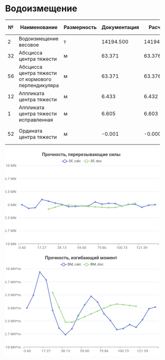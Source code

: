 # Водоизмещение  
|№|Наименование|Размерность|Документация|Расчет|%|Допуск, %|Допуск, абс.|Статус|
|---|---|---|---|---|---|---|---|---|
|2|Водоизмещение весовое|т|14194.500|14194.508|0.00|±2 %||+|
|32|Абсцисса центра тяжести|м|63.371|63.376|0.01||||
|56|Абсцисса центра тяжести от кормового перпендикуляра|м|63.371|63.376|0.01|±1 %|0,50 м|+|
|12|Аппликата центра тяжести|м|6.433|6.432|0.02|±1 %|0,05 м|+|
|1|Аппликата центра тяжести исправленная|м|6.605|6.603|0.03||||
|52|Ордината центра тяжести|м|-0.001|-0.000|-69.99|±0,5 % ширины судна|0,05 м|+|
  

<svg width="600" height="400" viewBox="0 0 600 400" xmlns="http://www.w3.org/2000/svg">
<rect x="0" y="0" width="600" height="400" fill="#FFFFFF"/>
<text font-size="18" x="143" y="5" dy="15" font-weight="bold" dominant-baseline="middle" font-family="Roboto" fill="#464646">
Прочность, перерезывающие силы
</text>
<g>
<line stroke-width="2" x1="219" y1="45" x2="244" y2="45" stroke="#5470C6"/>
<circle cx="231.5" cy="45" r="5.5" stroke-width="2" stroke="#5470C6" fill="#FFFFFF"/>
<text font-size="14" x="247" y="49" font-family="Roboto" fill="#464646">
SF, calc
</text>
</g>
<g>
<line stroke-width="2" x1="303" y1="45" x2="328" y2="45" stroke="#91CC75"/>
<circle cx="315.5" cy="45" r="5.5" stroke-width="2" stroke="#91CC75" fill="#FFFFFF"/>
<text font-size="14" x="331" y="49" font-family="Roboto" fill="#464646">
SF, doc
</text>
</g>
<g stroke="#E0E6F2">
<line stroke-width="1" x1="52" y1="62" x2="595" y2="62"/><line stroke-width="1" x1="52" y1="112.5" x2="595" y2="112.5"/><line stroke-width="1" x1="52" y1="163" x2="595" y2="163"/><line stroke-width="1" x1="52" y1="213.5" x2="595" y2="213.5"/><line stroke-width="1" x1="52" y1="264" x2="595" y2="264"/><line stroke-width="1" x1="52" y1="314.5" x2="595" y2="314.5"/>
</g>
<g>

<text font-size="14" x="2" y="67" font-family="Roboto" fill="#6E7079">
10 MN
</text>
<text font-size="14" x="-2" y="117.5" font-family="Roboto" fill="#6E7079">
6.7 MN
</text>
<text font-size="14" x="-2" y="168" font-family="Roboto" fill="#6E7079">
3.3 MN
</text>
<text font-size="14" x="10" y="218.5" font-family="Roboto" fill="#6E7079">
0 MN
</text>
<text font-size="14" x="-6" y="269" font-family="Roboto" fill="#6E7079">
-3.3 MN
</text>
<text font-size="14" x="-6" y="319.5" font-family="Roboto" fill="#6E7079">
-6.7 MN
</text>
<text font-size="14" x="-2" y="370" font-family="Roboto" fill="#6E7079">
-10 MN
</text>
</g>
<g>
<g stroke="#6E7079">
<line stroke-width="1" x1="52" y1="365" x2="595" y2="365"/>
<line stroke-width="1" x1="52" y1="365" x2="52" y2="370"/>
<line stroke-width="1" x1="129.6" y1="365" x2="129.6" y2="370"/>
<line stroke-width="1" x1="207.1" y1="365" x2="207.1" y2="370"/>
<line stroke-width="1" x1="284.7" y1="365" x2="284.7" y2="370"/>
<line stroke-width="1" x1="362.3" y1="365" x2="362.3" y2="370"/>
<line stroke-width="1" x1="439.9" y1="365" x2="439.9" y2="370"/>
<line stroke-width="1" x1="517.4" y1="365" x2="517.4" y2="370"/>
<line stroke-width="1" x1="595" y1="365" x2="595" y2="370"/>
</g>
<text font-size="14" x="48.9" y="384" font-family="Roboto" fill="#6E7079">
-3.60
</text>
<text font-size="14" x="124.5" y="384" font-family="Roboto" fill="#6E7079">
17.27
</text>
<text font-size="14" x="202.6" y="384" font-family="Roboto" fill="#6E7079">
38.13
</text>
<text font-size="14" x="279.6" y="384" font-family="Roboto" fill="#6E7079">
59.00
</text>
<text font-size="14" x="357.2" y="384" font-family="Roboto" fill="#6E7079">
79.86
</text>
<text font-size="14" x="431.3" y="384" font-family="Roboto" fill="#6E7079">
100.73
</text>
<text font-size="14" x="508.9" y="384" font-family="Roboto" fill="#6E7079">
121.59
</text>
</g>
<g>
<path d="M 64.9 213.5 L 90.8 227.8 L 116.6 224.9 L 142.5 193.3 L 168.4 199.9 L 194.2 207.2 L 220.1 212.4 L 245.9 221.2 L 271.8 220.6 L 297.6 218.4 L 323.5 218.1 L 349.4 202.6 L 375.2 211.4 L 401.1 208 L 426.9 208.9 L 452.8 219.3 L 478.6 212.1 L 504.5 211.9 L 530.4 223.6 L 556.2 215.5 L 582.1 213.5" stroke-width="2" fill="none" stroke="#5470C6"/>
<circle cx="64.9" cy="213.5" r="2" stroke-width="2" stroke="#5470C6" fill="#FFFFFF"/>
<circle cx="90.8" cy="227.8" r="2" stroke-width="2" stroke="#5470C6" fill="#FFFFFF"/>
<circle cx="116.6" cy="224.9" r="2" stroke-width="2" stroke="#5470C6" fill="#FFFFFF"/>
<circle cx="142.5" cy="193.3" r="2" stroke-width="2" stroke="#5470C6" fill="#FFFFFF"/>
<circle cx="168.4" cy="199.9" r="2" stroke-width="2" stroke="#5470C6" fill="#FFFFFF"/>
<circle cx="194.2" cy="207.2" r="2" stroke-width="2" stroke="#5470C6" fill="#FFFFFF"/>
<circle cx="220.1" cy="212.4" r="2" stroke-width="2" stroke="#5470C6" fill="#FFFFFF"/>
<circle cx="245.9" cy="221.2" r="2" stroke-width="2" stroke="#5470C6" fill="#FFFFFF"/>
<circle cx="271.8" cy="220.6" r="2" stroke-width="2" stroke="#5470C6" fill="#FFFFFF"/>
<circle cx="297.6" cy="218.4" r="2" stroke-width="2" stroke="#5470C6" fill="#FFFFFF"/>
<circle cx="323.5" cy="218.1" r="2" stroke-width="2" stroke="#5470C6" fill="#FFFFFF"/>
<circle cx="349.4" cy="202.6" r="2" stroke-width="2" stroke="#5470C6" fill="#FFFFFF"/>
<circle cx="375.2" cy="211.4" r="2" stroke-width="2" stroke="#5470C6" fill="#FFFFFF"/>
<circle cx="401.1" cy="208" r="2" stroke-width="2" stroke="#5470C6" fill="#FFFFFF"/>
<circle cx="426.9" cy="208.9" r="2" stroke-width="2" stroke="#5470C6" fill="#FFFFFF"/>
<circle cx="452.8" cy="219.3" r="2" stroke-width="2" stroke="#5470C6" fill="#FFFFFF"/>
<circle cx="478.6" cy="212.1" r="2" stroke-width="2" stroke="#5470C6" fill="#FFFFFF"/>
<circle cx="504.5" cy="211.9" r="2" stroke-width="2" stroke="#5470C6" fill="#FFFFFF"/>
<circle cx="530.4" cy="223.6" r="2" stroke-width="2" stroke="#5470C6" fill="#FFFFFF"/>
<circle cx="556.2" cy="215.5" r="2" stroke-width="2" stroke="#5470C6" fill="#FFFFFF"/>
<circle cx="582.1" cy="213.5" r="2" stroke-width="2" stroke="#5470C6" fill="#FFFFFF"/>
</g>
<g>
<path d="M 168.4 230.7 L 194.2 223.1 L 220.1 215.5 L 245.9 215.5 L 271.8 217.1 L 297.6 218.7 L 323.5 220.3 L 349.4 221.9 L 375.2 223.5 L 401.1 225.1 L 426.9 224 L 452.8 218.7 L 478.6 213.4 L 504.5 208" stroke-width="2" fill="none" stroke="#91CC75"/>
<circle cx="168.4" cy="230.7" r="2" stroke-width="2" stroke="#91CC75" fill="#FFFFFF"/>
<circle cx="194.2" cy="223.1" r="2" stroke-width="2" stroke="#91CC75" fill="#FFFFFF"/>
<circle cx="220.1" cy="215.5" r="2" stroke-width="2" stroke="#91CC75" fill="#FFFFFF"/>
<circle cx="245.9" cy="215.5" r="2" stroke-width="2" stroke="#91CC75" fill="#FFFFFF"/>
<circle cx="271.8" cy="217.1" r="2" stroke-width="2" stroke="#91CC75" fill="#FFFFFF"/>
<circle cx="297.6" cy="218.7" r="2" stroke-width="2" stroke="#91CC75" fill="#FFFFFF"/>
<circle cx="323.5" cy="220.3" r="2" stroke-width="2" stroke="#91CC75" fill="#FFFFFF"/>
<circle cx="349.4" cy="221.9" r="2" stroke-width="2" stroke="#91CC75" fill="#FFFFFF"/>
<circle cx="375.2" cy="223.5" r="2" stroke-width="2" stroke="#91CC75" fill="#FFFFFF"/>
<circle cx="401.1" cy="225.1" r="2" stroke-width="2" stroke="#91CC75" fill="#FFFFFF"/>
<circle cx="426.9" cy="224" r="2" stroke-width="2" stroke="#91CC75" fill="#FFFFFF"/>
<circle cx="452.8" cy="218.7" r="2" stroke-width="2" stroke="#91CC75" fill="#FFFFFF"/>
<circle cx="478.6" cy="213.4" r="2" stroke-width="2" stroke="#91CC75" fill="#FFFFFF"/>
<circle cx="504.5" cy="208" r="2" stroke-width="2" stroke="#91CC75" fill="#FFFFFF"/>
</g>
</svg>

<svg width="600" height="400" viewBox="0 0 600 400" xmlns="http://www.w3.org/2000/svg">
<rect x="0" y="0" width="600" height="400" fill="#FFFFFF"/>
<text font-size="18" x="154.5" y="5" dy="15" font-weight="bold" dominant-baseline="middle" font-family="Roboto" fill="#464646">
Прочность, изгибающий момент
</text>
<g>
<line stroke-width="2" x1="214" y1="45" x2="239" y2="45" stroke="#5470C6"/>
<circle cx="226.5" cy="45" r="5.5" stroke-width="2" stroke="#5470C6" fill="#FFFFFF"/>
<text font-size="14" x="242" y="49" font-family="Roboto" fill="#464646">
BM, calc
</text>
</g>
<g>
<line stroke-width="2" x1="303" y1="45" x2="328" y2="45" stroke="#91CC75"/>
<circle cx="315.5" cy="45" r="5.5" stroke-width="2" stroke="#91CC75" fill="#FFFFFF"/>
<text font-size="14" x="331" y="49" font-family="Roboto" fill="#464646">
BM, doc
</text>
</g>
<g stroke="#E0E6F2">
<line stroke-width="1" x1="72" y1="62" x2="595" y2="62"/><line stroke-width="1" x1="72" y1="112.5" x2="595" y2="112.5"/><line stroke-width="1" x1="72" y1="163" x2="595" y2="163"/><line stroke-width="1" x1="72" y1="213.5" x2="595" y2="213.5"/><line stroke-width="1" x1="72" y1="264" x2="595" y2="264"/><line stroke-width="1" x1="72" y1="314.5" x2="595" y2="314.5"/>
</g>
<g>

<text font-size="14" x="2" y="67" font-family="Roboto" fill="#6E7079">
10 MH*m
</text>
<text font-size="14" x="-2" y="117.5" font-family="Roboto" fill="#6E7079">
6.7 MH*m
</text>
<text font-size="14" x="-2" y="168" font-family="Roboto" fill="#6E7079">
3.3 MH*m
</text>
<text font-size="14" x="10" y="218.5" font-family="Roboto" fill="#6E7079">
0 MH*m
</text>
<text font-size="14" x="-6" y="269" font-family="Roboto" fill="#6E7079">
-3.3 MH*m
</text>
<text font-size="14" x="-6" y="319.5" font-family="Roboto" fill="#6E7079">
-6.7 MH*m
</text>
<text font-size="14" x="-2" y="370" font-family="Roboto" fill="#6E7079">
-10 MH*m
</text>
</g>
<g>
<g stroke="#6E7079">
<line stroke-width="1" x1="72" y1="365" x2="595" y2="365"/>
<line stroke-width="1" x1="72" y1="365" x2="72" y2="370"/>
<line stroke-width="1" x1="146.7" y1="365" x2="146.7" y2="370"/>
<line stroke-width="1" x1="221.4" y1="365" x2="221.4" y2="370"/>
<line stroke-width="1" x1="296.1" y1="365" x2="296.1" y2="370"/>
<line stroke-width="1" x1="370.9" y1="365" x2="370.9" y2="370"/>
<line stroke-width="1" x1="445.6" y1="365" x2="445.6" y2="370"/>
<line stroke-width="1" x1="520.3" y1="365" x2="520.3" y2="370"/>
<line stroke-width="1" x1="595" y1="365" x2="595" y2="370"/>
</g>
<text font-size="14" x="68.5" y="384" font-family="Roboto" fill="#6E7079">
-3.60
</text>
<text font-size="14" x="141.2" y="384" font-family="Roboto" fill="#6E7079">
17.27
</text>
<text font-size="14" x="216.4" y="384" font-family="Roboto" fill="#6E7079">
38.13
</text>
<text font-size="14" x="290.6" y="384" font-family="Roboto" fill="#6E7079">
59.00
</text>
<text font-size="14" x="365.3" y="384" font-family="Roboto" fill="#6E7079">
79.86
</text>
<text font-size="14" x="436.5" y="384" font-family="Roboto" fill="#6E7079">
100.73
</text>
<text font-size="14" x="511.2" y="384" font-family="Roboto" fill="#6E7079">
121.59
</text>
</g>
<g>
<path d="M 84.5 213.5 L 109.4 163.9 L 134.3 74.5 L 159.2 105 L 184.1 222.5 L 209 291.5 L 233.9 317 L 258.8 294.1 L 283.7 242.7 L 308.6 201.2 L 333.5 168.3 L 358.4 190.4 L 383.3 235.6 L 408.2 262 L 433.1 297.3 L 458 293.2 L 482.9 278 L 507.8 288.5 L 532.7 258.8 L 557.6 216.7 L 582.5 209.8" stroke-width="2" fill="none" stroke="#5470C6"/>
<circle cx="84.5" cy="213.5" r="2" stroke-width="2" stroke="#5470C6" fill="#FFFFFF"/>
<circle cx="109.4" cy="163.9" r="2" stroke-width="2" stroke="#5470C6" fill="#FFFFFF"/>
<circle cx="134.3" cy="74.5" r="2" stroke-width="2" stroke="#5470C6" fill="#FFFFFF"/>
<circle cx="159.2" cy="105" r="2" stroke-width="2" stroke="#5470C6" fill="#FFFFFF"/>
<circle cx="184.1" cy="222.5" r="2" stroke-width="2" stroke="#5470C6" fill="#FFFFFF"/>
<circle cx="209" cy="291.5" r="2" stroke-width="2" stroke="#5470C6" fill="#FFFFFF"/>
<circle cx="233.9" cy="317" r="2" stroke-width="2" stroke="#5470C6" fill="#FFFFFF"/>
<circle cx="258.8" cy="294.1" r="2" stroke-width="2" stroke="#5470C6" fill="#FFFFFF"/>
<circle cx="283.7" cy="242.7" r="2" stroke-width="2" stroke="#5470C6" fill="#FFFFFF"/>
<circle cx="308.6" cy="201.2" r="2" stroke-width="2" stroke="#5470C6" fill="#FFFFFF"/>
<circle cx="333.5" cy="168.3" r="2" stroke-width="2" stroke="#5470C6" fill="#FFFFFF"/>
<circle cx="358.4" cy="190.4" r="2" stroke-width="2" stroke="#5470C6" fill="#FFFFFF"/>
<circle cx="383.3" cy="235.6" r="2" stroke-width="2" stroke="#5470C6" fill="#FFFFFF"/>
<circle cx="408.2" cy="262" r="2" stroke-width="2" stroke="#5470C6" fill="#FFFFFF"/>
<circle cx="433.1" cy="297.3" r="2" stroke-width="2" stroke="#5470C6" fill="#FFFFFF"/>
<circle cx="458" cy="293.2" r="2" stroke-width="2" stroke="#5470C6" fill="#FFFFFF"/>
<circle cx="482.9" cy="278" r="2" stroke-width="2" stroke="#5470C6" fill="#FFFFFF"/>
<circle cx="507.8" cy="288.5" r="2" stroke-width="2" stroke="#5470C6" fill="#FFFFFF"/>
<circle cx="532.7" cy="258.8" r="2" stroke-width="2" stroke="#5470C6" fill="#FFFFFF"/>
<circle cx="557.6" cy="216.7" r="2" stroke-width="2" stroke="#5470C6" fill="#FFFFFF"/>
<circle cx="582.5" cy="209.8" r="2" stroke-width="2" stroke="#5470C6" fill="#FFFFFF"/>
</g>
<g>
<path d="M 184.1 154 L 209 211.1 L 233.9 268.1 L 258.8 268.9 L 283.7 258 L 308.6 247.2 L 333.5 236.3 L 358.4 225.5 L 383.3 214.6 L 408.2 203.7 L 433.1 198.1 L 458 200.9 L 482.9 203.8 L 507.8 206.6" stroke-width="2" fill="none" stroke="#91CC75"/>
<circle cx="184.1" cy="154" r="2" stroke-width="2" stroke="#91CC75" fill="#FFFFFF"/>
<circle cx="209" cy="211.1" r="2" stroke-width="2" stroke="#91CC75" fill="#FFFFFF"/>
<circle cx="233.9" cy="268.1" r="2" stroke-width="2" stroke="#91CC75" fill="#FFFFFF"/>
<circle cx="258.8" cy="268.9" r="2" stroke-width="2" stroke="#91CC75" fill="#FFFFFF"/>
<circle cx="283.7" cy="258" r="2" stroke-width="2" stroke="#91CC75" fill="#FFFFFF"/>
<circle cx="308.6" cy="247.2" r="2" stroke-width="2" stroke="#91CC75" fill="#FFFFFF"/>
<circle cx="333.5" cy="236.3" r="2" stroke-width="2" stroke="#91CC75" fill="#FFFFFF"/>
<circle cx="358.4" cy="225.5" r="2" stroke-width="2" stroke="#91CC75" fill="#FFFFFF"/>
<circle cx="383.3" cy="214.6" r="2" stroke-width="2" stroke="#91CC75" fill="#FFFFFF"/>
<circle cx="408.2" cy="203.7" r="2" stroke-width="2" stroke="#91CC75" fill="#FFFFFF"/>
<circle cx="433.1" cy="198.1" r="2" stroke-width="2" stroke="#91CC75" fill="#FFFFFF"/>
<circle cx="458" cy="200.9" r="2" stroke-width="2" stroke="#91CC75" fill="#FFFFFF"/>
<circle cx="482.9" cy="203.8" r="2" stroke-width="2" stroke="#91CC75" fill="#FFFFFF"/>
<circle cx="507.8" cy="206.6" r="2" stroke-width="2" stroke="#91CC75" fill="#FFFFFF"/>
</g>
</svg>